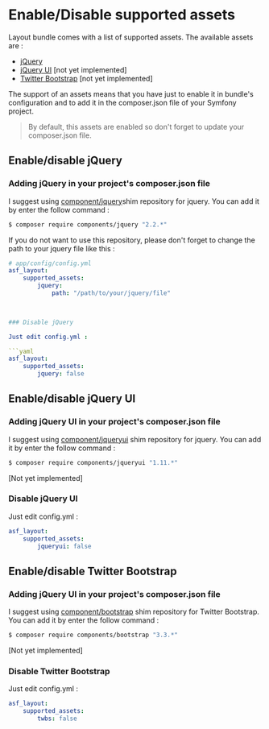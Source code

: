 # Enable/Disable supported assets

Layout bundle comes with a list of supported assets. The available assets are :
* [jQuery](https://jquery.com/)
* [jQuery UI](http://jqueryui.com/) [not yet implemented]
* [Twitter Bootstrap](http://getbootstrap.com/) [not yet implemented]

The support of an assets means that you have just to enable it in bundle's configuration and to add it in the composer.json file of your Symfony project.

> By default, this assets are enabled so don't forget to update your composer.json file.

## Enable/disable jQuery

### Adding jQuery in your project's composer.json file

I suggest using [component/jquery](https://github.com/components/jquery)shim repository for jquery. You can add it by enter the follow command :

```bash
$ composer require components/jquery "2.2.*"
```

If you do not want to use this repository, please don't forget to change the path to your jquery file like this :

```yaml
# app/config/config.yml
asf_layout:
    supported_assets:
        jquery:
            path: "/path/to/your/jquery/file"

 

### Disable jQuery

Just edit config.yml :

```yaml
asf_layout:
    supported_assets:
        jquery: false
```

## Enable/disable jQuery UI

### Adding jQuery UI in your project's composer.json file

I suggest using [component/jqueryui](https://github.com/components/jqueryui) shim repository for jquery. You can add it by enter the follow command :

```bash
$ composer require components/jqueryui "1.11.*"
```
[Not yet implemented] 

### Disable jQuery UI

Just edit config.yml :

```yaml
asf_layout:
    supported_assets:
        jqueryui: false
```

## Enable/disable Twitter Bootstrap

### Adding jQuery UI in your project's composer.json file

I suggest using [component/bootstrap](https://github.com/components/bootstrap) shim repository for Twitter Bootstrap. You can add it by enter the follow command :

```bash
$ composer require components/bootstrap "3.3.*"
```
[Not yet implemented]

### Disable Twitter Bootstrap

Just edit config.yml :

```yaml
asf_layout:
    supported_assets:
        twbs: false
```